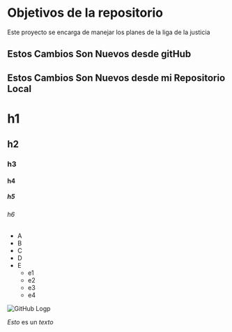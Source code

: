 # Objetivos de la repositorio

Este proyecto se encarga de manejar los planes de la liga de la justicia


## Estos Cambios Son Nuevos desde gitHub
## Estos Cambios Son Nuevos desde mi Repositorio Local

# h1
## h2
### h3
#### h4
##### h5
###### h6

* A
* B
* C
* D
* E
   * e1
   * e2
   * e3
   * e4

![GitHub Logp](https://avatars.githubusercontent.com/u/583231?v=4)

*Esto* es un _texto_

